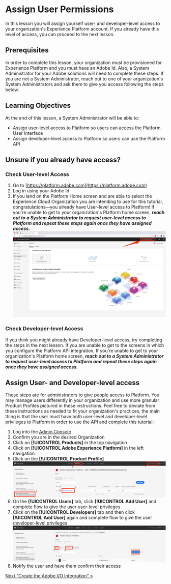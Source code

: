 # Assign User Permissions

In this lesson you will assign yourself user- and developer-level access to your organization's Experience Platform account. If you already have this level of access, you can proceed to the next lesson.

## Prerequisites

In order to complete this lesson, your organization must be provisioned for Experience Platform and you must have an Adobe Id. Also, a System Administrator for your Adobe solutions will need to complete these steps. If you are not a System Administrator, reach out to one of your organization's System Administrators and ask them to give you access following the steps below.
<!--what is the best way to find out who is a System Administrator is? Also, is there a "Platform Administrator" role and could that person do this?-->

## Learning Objectives

At the end of this lesson, a System Administrator will be able to:

* Assign user-level access to Platform so users can access the Platform User Interface
* Assign developer-level access to Platform so users can use the Platform API

## Unsure if you already have access?

### Check User-level Access

1. Go to [https://platform.adobe.com](https://platform.adobe.com)
1. Log in using your Adobe Id
1. If you land on the Platform Home screen and are able to select the Experience Cloud Organization you are intending to use for this tutorial, congratulations&mdash;you already have User-level access to Platform! <!--what does it say if the user doesn't have access?--> If you're unable to get to your organization's Platform home screen, ***reach out to a System Administrator to request user-level access to Platform and repeat these steps again once they have assigned access.***
  ![Platform home screen](../assets/access-platform-home.png)

### Check Developer-level Access

If you think you might already have Developer-level access, try completing the steps in the next lesson. If you are unable to get to the screens in which you configure the Platform API integration, If you're unable to get to your organization's Platform home screen, ***reach out to a System Administrator to request user-level access to Platform and repeat these steps again once they have assigned access.***

## Assign User- and Developer-level access

These steps are for administrators to give people access to Platform. You may manage users differently in your organization and use more granular Product Profiles pictured in these instructions. Feel free to deviate from these instructions as needed to fit your organization's practices, the main thing is that the user must have both user-level and developer-level privileges to Platform in order to use the API and complete this tutorial:

1. Log into the [Admin Console](http://adminconsole.adobe.com)
1. Confirm you are in the desired Organization
1. Click on **[!UICONTROL Products]** in the top navigation
1. Click on **[!UICONTROL Adobe Experience Platform]** in the left navigation
1. Click on the **[!UICONTROL Product Profile]**
  ![Admin Console Platform Product Profile](../assets/access-adminConsole-productProfile.png)
1. On the **[!UICONTROL Users]** tab, click **[!UICONTROL Add User]** and complete flow to give the user user-level privileges
1. Click on the **[!UICONTROL Developers]** tab and then click **[!UICONTROL Add User]** again and complete flow to give the user developer-level privileges
  ![Admin Console add a user](../assets/access-adminConsole-addUser.png)
1. Notify the user and have them confirm their access
<!--is this step necessary or are notifications automatically sent? -->

[Next "Create the Adobe I/O Integration" >](create-the-adobe-io-integration.md)